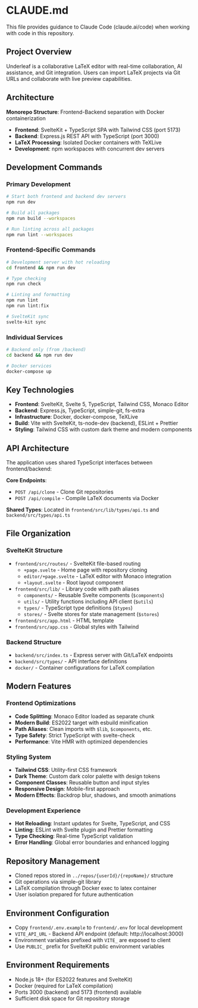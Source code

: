 # CLAUDE.md

This file provides guidance to Claude Code (claude.ai/code) when working with code in this repository.

## Project Overview

Underleaf is a collaborative LaTeX editor with real-time collaboration, AI assistance, and Git integration. Users can import LaTeX projects via Git URLs and collaborate with live preview capabilities.

## Architecture

**Monorepo Structure**: Frontend-Backend separation with Docker containerization
- **Frontend**: SvelteKit + TypeScript SPA with Tailwind CSS (port 5173)
- **Backend**: Express.js REST API with TypeScript (port 3000)  
- **LaTeX Processing**: Isolated Docker containers with TeXLive
- **Development**: npm workspaces with concurrent dev servers

## Development Commands

### Primary Development
```bash
# Start both frontend and backend dev servers
npm run dev

# Build all packages
npm run build --workspaces

# Run linting across all packages
npm run lint --workspaces
```

### Frontend-Specific Commands
```bash
# Development server with hot reloading
cd frontend && npm run dev

# Type checking
npm run check

# Linting and formatting
npm run lint
npm run lint:fix

# SvelteKit sync
svelte-kit sync
```

### Individual Services
```bash
# Backend only (from /backend)  
cd backend && npm run dev

# Docker services
docker-compose up
```

## Key Technologies

- **Frontend**: SvelteKit, Svelte 5, TypeScript, Tailwind CSS, Monaco Editor
- **Backend**: Express.js, TypeScript, simple-git, fs-extra
- **Infrastructure**: Docker, docker-compose, TeXLive
- **Build**: Vite with SvelteKit, ts-node-dev (backend), ESLint + Prettier
- **Styling**: Tailwind CSS with custom dark theme and modern components

## API Architecture

The application uses shared TypeScript interfaces between frontend/backend:

**Core Endpoints**:
- `POST /api/clone` - Clone Git repositories 
- `POST /api/compile` - Compile LaTeX documents via Docker

**Shared Types**: Located in `frontend/src/lib/types/api.ts` and `backend/src/types/api.ts`

## File Organization

### SvelteKit Structure
- `frontend/src/routes/` - SvelteKit file-based routing
  - `+page.svelte` - Home page with repository cloning
  - `editor/+page.svelte` - LaTeX editor with Monaco integration
  - `+layout.svelte` - Root layout component
- `frontend/src/lib/` - Library code with path aliases
  - `components/` - Reusable Svelte components (`$components`)
  - `utils/` - Utility functions including API client (`$utils`)
  - `types/` - TypeScript type definitions (`$types`)
  - `stores/` - Svelte stores for state management (`$stores`)
- `frontend/src/app.html` - HTML template
- `frontend/src/app.css` - Global styles with Tailwind

### Backend Structure
- `backend/src/index.ts` - Express server with Git/LaTeX endpoints
- `backend/src/types/` - API interface definitions
- `docker/` - Container configurations for LaTeX compilation

## Modern Features

### Frontend Optimizations
- **Code Splitting**: Monaco Editor loaded as separate chunk
- **Modern Build**: ES2022 target with esbuild minification
- **Path Aliases**: Clean imports with `$lib`, `$components`, etc.
- **Type Safety**: Strict TypeScript with svelte-check
- **Performance**: Vite HMR with optimized dependencies

### Styling System
- **Tailwind CSS**: Utility-first CSS framework
- **Dark Theme**: Custom dark color palette with design tokens
- **Component Classes**: Reusable button and input styles
- **Responsive Design**: Mobile-first approach
- **Modern Effects**: Backdrop blur, shadows, and smooth animations

### Development Experience
- **Hot Reloading**: Instant updates for Svelte, TypeScript, and CSS
- **Linting**: ESLint with Svelte plugin and Prettier formatting
- **Type Checking**: Real-time TypeScript validation
- **Error Handling**: Global error boundaries and enhanced logging

## Repository Management

- Cloned repos stored in `../repos/{userId}/{repoName}/` structure
- Git operations via simple-git library
- LaTeX compilation through Docker exec to latex container
- User isolation prepared for future authentication

## Environment Configuration

- Copy `frontend/.env.example` to `frontend/.env` for local development
- `VITE_API_URL` - Backend API endpoint (default: http://localhost:3000)
- Environment variables prefixed with `VITE_` are exposed to client
- Use `PUBLIC_` prefix for SvelteKit public environment variables

## Environment Requirements

- Node.js 18+ (for ES2022 features and SvelteKit)
- Docker (required for LaTeX compilation)
- Ports 3000 (backend) and 5173 (frontend) available
- Sufficient disk space for Git repository storage